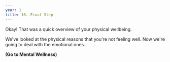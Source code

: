```yaml
---
year: 1
title: 10. Final Step
---
```


Okay! That was a quick overview of your physical wellbeing.

We've looked at the physical reasons that you're not feeling well. Now we're going to deal with the emotional ones. 

**(Go to Mental Wellness)**
